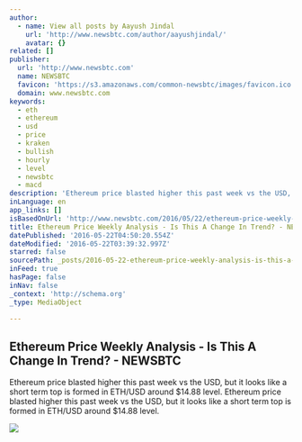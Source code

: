 ```yaml
---
author:
  - name: View all posts by Aayush Jindal
    url: 'http://www.newsbtc.com/author/aayushjindal/'
    avatar: {}
related: []
publisher:
  url: 'http://www.newsbtc.com'
  name: NEWSBTC
  favicon: 'https://s3.amazonaws.com/common-newsbtc/images/favicon.ico'
  domain: www.newsbtc.com
keywords:
  - eth
  - ethereum
  - usd
  - price
  - kraken
  - bullish
  - hourly
  - level
  - newsbtc
  - macd
description: 'Ethereum price blasted higher this past week vs the USD, but it looks like a short term top is formed in ETH/USD around $14.88 level. Ethereum price blasted higher this past week vs the USD, but it looks like a short term top is formed in ETH/USD around $14.88 level.'
inLanguage: en
app_links: []
isBasedOnUrl: 'http://www.newsbtc.com/2016/05/22/ethereum-price-weekly-analysis-change-trend/'
title: Ethereum Price Weekly Analysis - Is This A Change In Trend? - NEWSBTC
datePublished: '2016-05-22T04:50:20.554Z'
dateModified: '2016-05-22T03:39:32.997Z'
starred: false
sourcePath: _posts/2016-05-22-ethereum-price-weekly-analysis-is-this-a-change-in-trend.md
inFeed: true
hasPage: false
inNav: false
_context: 'http://schema.org'
_type: MediaObject

---
```

<article style=""><h1>Ethereum Price Weekly Analysis - Is This A Change In Trend? - NEWSBTC</h1><p>Ethereum price blasted higher this past week vs the USD, but it looks like a short term top is formed in ETH/USD around $14.88 level. Ethereum price blasted higher this past week vs the USD, but it looks like a short term top is formed in ETH/USD around $14.88 level.</p><img src="http://s3.amazonaws.com/main-newsbtc-images/2016/05/21205906/Ethereum-Price-Weekly-Analysis-%E2%80%93-Is-This-A-Change-In-Trend.jpg" /></article>